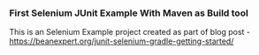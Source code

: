 ### First Selenium JUnit Example With Maven as Build tool

This is an Selenium Example project created as part of blog post - https://beanexpert.org/junit-selenium-gradle-getting-started/
